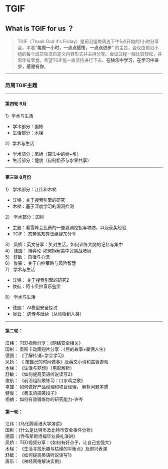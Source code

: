 
# TGIF

## What is TGIF for us ？

>TGIF（Thank God it's Friday）是前沿组每周五下午5点开始的1小时分享会，本着"**每周一小时，一点点感悟，一点点进步**" 的主旨，会议由前沿小组的每个成员轮流自定义内容形式并主持分享。会议过程一般比较轻松，并常伴有零食。希望TGIF能一直坚持进行下去，**在快乐中学习，在学习中进步，感谢有你**。


--------

### 历周TGIF主题   

*****
#### 第四轮 9月
1）学术与生活
* 学术部分：国彬
* 生活部分：木梯   

2）学术与生活   
* 学术部分：凤娇（算法中的树~堆）
* 生活部分：健俊（自制奶茶与水果共享）



******
#### 第三轮 8月份
1） 学术部分：江纬和木梯
*  江纬：关于搜索引擎的研究
* 木梯：基于深度学习的漏洞检测

2） 学术部分：国彬
  * 主题：看雪峰会比赛的一些漏洞挖掘与攻防，以及获奖经验
  * TGIF： 态势感知算法组智东分享  

3） 凤娇：英文分享：笑对生活，如何训练大脑的记忆与集中   
4） 德圆： 博弈论-如何拆解美中贸易战堵局   
5） 舒敏： 自律与心流   
6） 俊豪： 关于自控策略与风险智慧   
7） 学术与生活
  * 江纬： 关于搜索引擎的研究2
  * 俊航：阿卡贝拉音乐鉴赏   

8） 学术与生活
  * 德圆： AI模型安全探讨
  * 吴云： 遗传与延续（从动物到人类）




*******
#### 第二轮：   
江纬：  TED视频分享：《网络安全相关》   
国彬：  奥斯卡动画短片分享：《熊的故事+雇佣人生》   
德圆： 《了解传销+学会学习》   
凤娇： 《 按自己的时间做事》及英文小诗和益智游戏   
木梯： 《生活与梦想》（电影解析）   
舒敏： 《如何提高英语听说读写2》   
俊航： 《前沿组队歌练习：口水鸡之歌》   
卓雄：  如何做好产品经理和项目经理， 解析问题本质   
健俊： 《费玉清搞笑段子》   
杨蛸： 如何有效锻炼你的研究能力-许岑


#### 第一轮：   
江纬：《马化腾香港大学演讲》   
国彬：《什么是比特币及比特币安全事件分析》   
德圆：《乔布斯斯坦福毕业典礼演讲》   
凤娇：  TED视频分享：《如何有好点子，让自己变强大》     
木梯： 《生活寻找乐趣与枯燥的平衡点》及即兴表演   
舒敏： 《如何提高英语听说读写1》   
唐乐： 《神经网络解决实例》   
